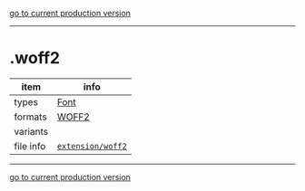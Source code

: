 [go to current production version]({{preferredFormats}})

---



# .woff2

item | info
--- | ---
types | [Font](../dataTypes/font.md)
formats | [WOFF2](../fileFormats/woff2.md)
variants | 
file info | [`extension/woff2`]({{fileinfo}}/woff2)




---

[go to current production version]({{preferredFormats}})
